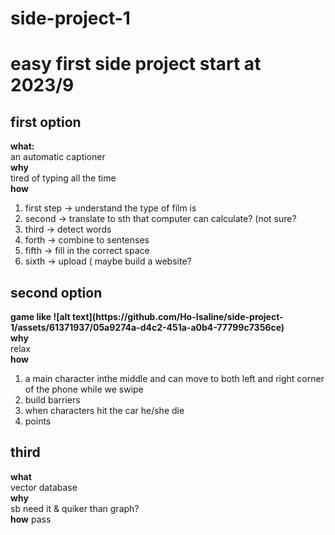 # side-project-1
<h1>easy first side project start at 2023/9</h1>
  <h2>first option</h2>
  <b>what:</b></br>
  an automatic captioner</br>
  <b>why</b></br>
  tired of typing all the time</br>
  <b>how</b></br>
  <ol>
    <li>first step -> understand the type of film is </li>
    <li>second -> translate to sth that computer can calculate? (not sure?</li>
    <li>third -> detect words</li>
    <li>forth -> combine to sentenses</li>
    <li>fifth -> fill in the correct space</li>
    <li>sixth -> upload ( maybe build a website?</li>
  </ol>
<h2>second option</h2>
<b>game like 
![alt text](https://github.com/Ho-Isaline/side-project-1/assets/61371937/05a9274a-d4c2-451a-a0b4-77799c7356ce)
</b></br>
<b>why</b></br>
relax</br>
<b>how</b></br>
<ol>
  <li>a main character inthe middle and can move to both left and right corner of the phone while we swipe</li>
  <li>build barriers</li>
  <li>when characters hit the car he/she die</li>
  <li>points</li>  
</ol>
<h2>third</h2>
<b>what</b></br>
vector database</br>
<b>why</b></br>
sb need it & quiker than graph?</br>
<b>how</b>
pass





